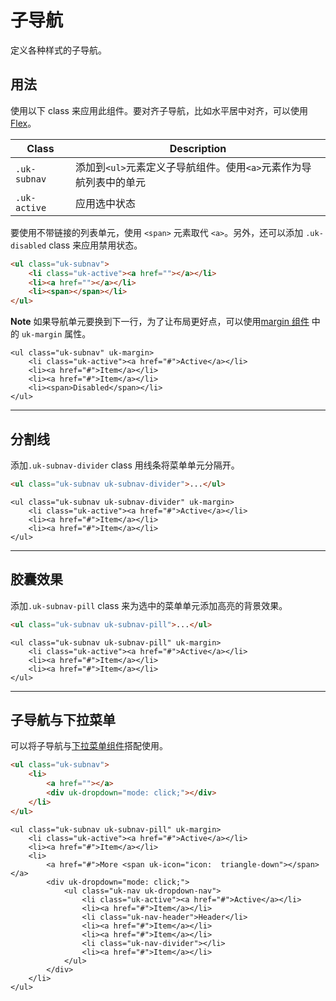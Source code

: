 # 子导航

<p class="uk-text-lead">定义各种样式的子导航。</p>

## 用法

使用以下 class 来应用此组件。要对齐子导航，比如水平居中对齐，可以使用[Flex](flex.md)。

| Class           | Description                                                                                                         |
|-----------------|---------------------------------------------------------------------------------------------------------------------|
| `.uk-subnav`    | 添加到`<ul>`元素定义子导航组件。使用`<a>`元素作为导航列表中的单元  |
| `.uk-active `   | 应用选中状态                                                           |

要使用不带链接的列表单元，使用 `<span>` 元素取代 `<a>`。另外，还可以添加 `.uk-disabled` class 来应用禁用状态。

```html
<ul class="uk-subnav">
    <li class="uk-active"><a href=""></a></li>
    <li><a href=""></a></li>
    <li><span></span></li>
</ul>
```

**Note** 如果导航单元要换到下一行，为了让布局更好点，可以使用[margin 组件](margin.md) 中的 `uk-margin` 属性。

```example
<ul class="uk-subnav" uk-margin>
    <li class="uk-active"><a href="#">Active</a></li>
    <li><a href="#">Item</a></li>
    <li><a href="#">Item</a></li>
    <li><span>Disabled</span></li>
</ul>
```

***

## 分割线

添加`.uk-subnav-divider` class 用线条将菜单单元分隔开。

```html
<ul class="uk-subnav uk-subnav-divider">...</ul>
```

```example
<ul class="uk-subnav uk-subnav-divider" uk-margin>
    <li class="uk-active"><a href="#">Active</a></li>
    <li><a href="#">Item</a></li>
    <li><a href="#">Item</a></li>
</ul>
```

***

## 胶囊效果

添加`.uk-subnav-pill` class 来为选中的菜单单元添加高亮的背景效果。
```html
<ul class="uk-subnav uk-subnav-pill">...</ul>
```

```example
<ul class="uk-subnav uk-subnav-pill" uk-margin>
    <li class="uk-active"><a href="#">Active</a></li>
    <li><a href="#">Item</a></li>
    <li><a href="#">Item</a></li>
</ul>
```

***

## 子导航与下拉菜单

可以将子导航与[下拉菜单组件](dropdown.md)搭配使用。

```html
<ul class="uk-subnav">
    <li>
        <a href=""></a>
        <div uk-dropdown="mode: click;"></div>
    </li>
</ul>
```

```example
<ul class="uk-subnav uk-subnav-pill" uk-margin>
    <li class="uk-active"><a href="#">Active</a></li>
    <li><a href="#">Item</a></li>
    <li>
        <a href="#">More <span uk-icon="icon:  triangle-down"></span></a>
        <div uk-dropdown="mode: click;">
            <ul class="uk-nav uk-dropdown-nav">
                <li class="uk-active"><a href="#">Active</a></li>
                <li><a href="#">Item</a></li>
                <li class="uk-nav-header">Header</li>
                <li><a href="#">Item</a></li>
                <li><a href="#">Item</a></li>
                <li class="uk-nav-divider"></li>
                <li><a href="#">Item</a></li>
            </ul>
        </div>
    </li>
</ul>
```